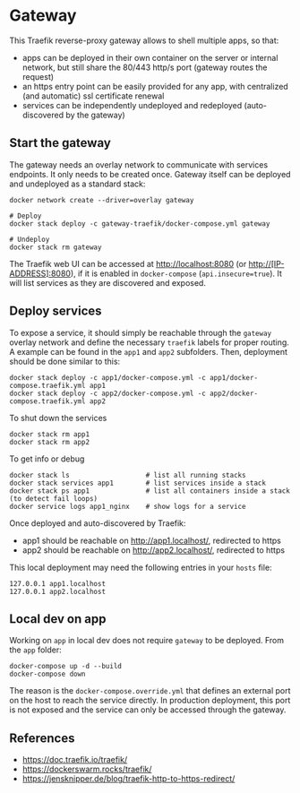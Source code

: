 # Gateway

This Traefik reverse-proxy gateway allows to shell multiple apps, so that:

- apps can be deployed in their own container on the server or internal network, but still share the 80/443 http/s port (gateway routes the request)
- an https entry point can be easily provided for any app, with centralized (and automatic) ssl certificate renewal
- services can be independently undeployed and redeployed (auto-discovered by the gateway)

## Start the gateway

The gateway needs an overlay network to communicate with services endpoints. It only needs to be created once. Gateway itself can be deployed and undeployed as a standard stack:

    docker network create --driver=overlay gateway
    
    # Deploy
    docker stack deploy -c gateway-traefik/docker-compose.yml gateway

    # Undeploy
    docker stack rm gateway

The Traefik web UI can be accessed at <http://localhost:8080> (or <http://[IP-ADDRESS]:8080>), if it is enabled in `docker-compose` (`api.insecure=true`). It will list services as they are discovered and exposed.

## Deploy services

To expose a service, it should simply be reachable through the `gateway` overlay network and define the necessary `traefik` labels for proper routing. A example can be found in the `app1` and `app2` subfolders. Then, deployment should be done similar to this:

    docker stack deploy -c app1/docker-compose.yml -c app1/docker-compose.traefik.yml app1
    docker stack deploy -c app2/docker-compose.yml -c app2/docker-compose.traefik.yml app2

To shut down the services

    docker stack rm app1
    docker stack rm app2

To get info or debug

    docker stack ls                   # list all running stacks
    docker stack services app1        # list services inside a stack
    docker stack ps app1              # list all containers inside a stack (to detect fail loops)
    docker service logs app1_nginx    # show logs for a service

Once deployed and auto-discovered by Traefik:

- app1 should be reachable on <http://app1.localhost/>, redirected to https
- app2 should be reachable on <http://app2.localhost/>, redirected to https

This local deployment may need the following entries in your `hosts` file:

    127.0.0.1 app1.localhost
    127.0.0.1 app2.localhost

## Local dev on app

Working on `app` in local dev does not require `gateway` to be deployed. From the `app` folder:

    docker-compose up -d --build
    docker-compose down

The reason is the `docker-compose.override.yml` that defines an external port on the host to reach the service directly. In production deployment, this port is not exposed and the service can only be accessed through the gateway.

## References

- <https://doc.traefik.io/traefik/>
- <https://dockerswarm.rocks/traefik/>
- <https://jensknipper.de/blog/traefik-http-to-https-redirect/>
